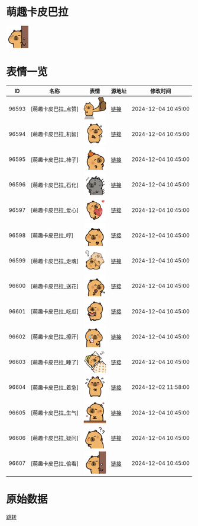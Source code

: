 # 萌趣卡皮巴拉

<img src="./cover.png" height="60" alt="cover" />

# 表情一览

|ID|名称|表情|源地址|修改时间|
|----|----|----|----|----|
|96593|[萌趣卡皮巴拉_点赞]|<img src="./pic/096593_%5B萌趣卡皮巴拉_点赞%5D.png" height="60" alt="点赞"/>|[链接](https://i0.hdslb.com/bfs/garb/68520bf822c083d3434e74384f1afba06ba1db83.png)|2024-12-04 10:45:00|
|96594|[萌趣卡皮巴拉_机智]|<img src="./pic/096594_%5B萌趣卡皮巴拉_机智%5D.png" height="60" alt="机智"/>|[链接](https://i0.hdslb.com/bfs/garb/53e9313610c741a9310e37a7f80ef5b6cffcca7a.png)|2024-12-04 10:45:00|
|96595|[萌趣卡皮巴拉_柿子]|<img src="./pic/096595_%5B萌趣卡皮巴拉_柿子%5D.png" height="60" alt="柿子"/>|[链接](https://i0.hdslb.com/bfs/garb/173cdcf9277d17ec60c5e1c9809ccbbc6c8e4669.png)|2024-12-04 10:45:00|
|96596|[萌趣卡皮巴拉_石化]|<img src="./pic/096596_%5B萌趣卡皮巴拉_石化%5D.png" height="60" alt="石化"/>|[链接](https://i0.hdslb.com/bfs/garb/e6f93c1f21a6e1d0bc90617f05623f12c936caa2.png)|2024-12-04 10:45:00|
|96597|[萌趣卡皮巴拉_爱心]|<img src="./pic/096597_%5B萌趣卡皮巴拉_爱心%5D.png" height="60" alt="爱心"/>|[链接](https://i0.hdslb.com/bfs/garb/3e459552049081a787e65f4fbc9676c5865cbede.png)|2024-12-04 10:45:00|
|96598|[萌趣卡皮巴拉_哼]|<img src="./pic/096598_%5B萌趣卡皮巴拉_哼%5D.png" height="60" alt="哼"/>|[链接](https://i0.hdslb.com/bfs/garb/2aedaf24b6514769bbec4228cf57233cc658fd0d.png)|2024-12-04 10:45:00|
|96599|[萌趣卡皮巴拉_走魂]|<img src="./pic/096599_%5B萌趣卡皮巴拉_走魂%5D.png" height="60" alt="走魂"/>|[链接](https://i0.hdslb.com/bfs/garb/986ec8c15d43da056e52f5d4ce5d540d305fc081.png)|2024-12-04 10:45:00|
|96600|[萌趣卡皮巴拉_送花]|<img src="./pic/096600_%5B萌趣卡皮巴拉_送花%5D.png" height="60" alt="送花"/>|[链接](https://i0.hdslb.com/bfs/garb/e723bd76a081361f33f1f8b4652a35bd78c24c7a.png)|2024-12-04 10:45:00|
|96601|[萌趣卡皮巴拉_吃瓜]|<img src="./pic/096601_%5B萌趣卡皮巴拉_吃瓜%5D.png" height="60" alt="吃瓜"/>|[链接](https://i0.hdslb.com/bfs/garb/48fd7c395761c2dbef8724f9d18f6382ab99efc8.png)|2024-12-04 10:45:00|
|96602|[萌趣卡皮巴拉_擦汗]|<img src="./pic/096602_%5B萌趣卡皮巴拉_擦汗%5D.png" height="60" alt="擦汗"/>|[链接](https://i0.hdslb.com/bfs/garb/d56aca72dc2d90d6c2ade1a54eba4a7c3111472e.png)|2024-12-04 10:45:00|
|96603|[萌趣卡皮巴拉_睡了]|<img src="./pic/096603_%5B萌趣卡皮巴拉_睡了%5D.png" height="60" alt="睡了"/>|[链接](https://i0.hdslb.com/bfs/garb/80d2246b659781920787e9ab1c3bb051b4334d94.png)|2024-12-04 10:45:00|
|96604|[萌趣卡皮巴拉_着急]|<img src="./pic/096604_%5B萌趣卡皮巴拉_着急%5D.png" height="60" alt="着急"/>|[链接](https://i0.hdslb.com/bfs/garb/2998b32fe4908190bc81c9fcd853d0cc4896abe8.png)|2024-12-02 11:58:00|
|96605|[萌趣卡皮巴拉_生气]|<img src="./pic/096605_%5B萌趣卡皮巴拉_生气%5D.png" height="60" alt="生气"/>|[链接](https://i0.hdslb.com/bfs/garb/8cddb3d5a151fe19bc96d5ad5143ba0e3fe05559.png)|2024-12-04 10:45:00|
|96606|[萌趣卡皮巴拉_疑问]|<img src="./pic/096606_%5B萌趣卡皮巴拉_疑问%5D.png" height="60" alt="疑问"/>|[链接](https://i0.hdslb.com/bfs/garb/f9da6a25b3d18c163f5501144c784db7fbbdf79b.png)|2024-12-04 10:45:00|
|96607|[萌趣卡皮巴拉_偷看]|<img src="./pic/096607_%5B萌趣卡皮巴拉_偷看%5D.png" height="60" alt="偷看"/>|[链接](https://i0.hdslb.com/bfs/garb/3a68b69be69f962d52fa3151803c035487485d20.png)|2024-12-04 10:45:00|

# 原始数据

[跳转](./raw.json)

